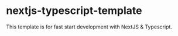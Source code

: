 # nextjs-typescript-template
This template is for fast start development with NextJS &amp; Typescript.
